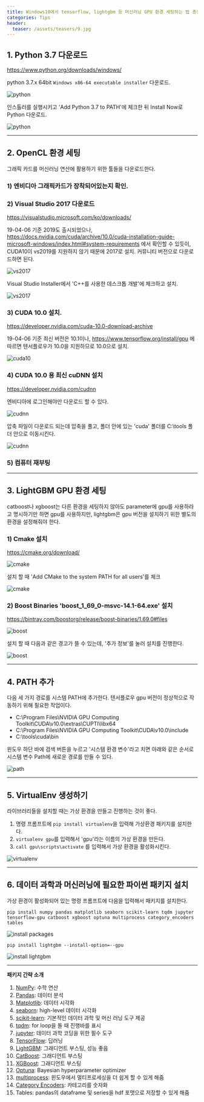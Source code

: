 ```yaml
---
title: Windows10에서 tensorflow, lightgbm 등 머신러닝 GPU 환경 세팅하는 법 총정리
categories: Tips
header:
  teaser: /assets/teasers/9.jpg
---
```


## 1. Python 3.7 다운로드

https://www.python.org/downloads/windows/

python 3.7.x 64bit `Windows x86-64 executable installer` 다운로드.

![python](https://lh3.googleusercontent.com/KUTlPGtO9AoZilWURVTfmHPIw_PtAEFpOP7zaxgTyMktl5Lg8_AaqNbDpIMNwtl4Tb63TQl8gbq3oWNgv3cpUa1wz7jed16DlZ0jbdenCjpus1GwI021hDNmhv5vGxuHgtjzkjZELw=w2400)

인스톨러를 실행시키고 'Add Python 3.7 to PATH'에 체크한 뒤 Install Now로 Python 다운로드.

![python](https://lh3.googleusercontent.com/SFyU01mn_Kxle2bOReEzd6rTQsQ5o_IV-uxPO387CaXbRBvXDoiYKHUTvL8rRHUJp6m2Qv0JVfqjloUYaWPlcaDJuGgryw6YQMR02AfXXVOvQdLLmSFLdJUzs5SzzrP6w7aO-LQC1A=w2400)

---

## 2. OpenCL 환경 세팅

그래픽 카드를 머신러닝 연산에 활용하기 위한 툴들을 다운로드한다.


### 1) 엔비디아 그래픽카드가 장착되어있는지 확인.


### 2) Visual Studio 2017 다운로드

https://visualstudio.microsoft.com/ko/downloads/

19-04-06 기준 2019도 출시되었으나, https://docs.nvidia.com/cuda/archive/10.0/cuda-installation-guide-microsoft-windows/index.html#system-requirements 에서 확인할 수 있듯이, CUDA10이 vs2019를 지원하지 않기 때문에 2017로 설치. 커뮤니티 버전으로 다운로드하면 된다.

![vs2017](https://lh3.googleusercontent.com/23B5OzQHtGxIkq8boQU0loZ3iNlJ_fUqxT9Jf83QuwOv5dXdEX-6dYDDTs-7mzae4_xCISnwlW1ZHSuW2G1HeOmaGxV28kEaIyyXjJn6qeFxogMqmG9SRg_DcK2TX4o1vITLTfw59Q=w2400)

Visual Studio Installer에서 'C++를 사용한 데스크톱 개발'에 체크하고 설치.

![vs2017](https://lh3.googleusercontent.com/Cvv6cuUyIEZiUD3vWH5jQPIt-Lcv_Q3K5JwqwPj0zATTWhjV1Ns8gWCce3HKJgqY1QAGNMm-om_sM1NgcTuAtFP3pwm_5qzxex9wGD4B-OW3qa7XMEZ0fSewM3v6RP3Gjqmk_s7gVA=w2400)


### 3) CUDA 10.0 설치.

https://developer.nvidia.com/cuda-10.0-download-archive

19-04-06 기준 최신 버전은 10.1이나, https://www.tensorflow.org/install/gpu 에 따르면 텐서플로우가 10.0을 지원하므로 10.0으로 설치.

![cuda10](https://lh3.googleusercontent.com/m7gYoAMQOlFkcxyElbx6jUPKhgHL5ohmDeSKRWYto2kCWYRPkjG7PLUEEy_lq6v6RuykwML13GGngGTSdey3blSJt1UXbsqZqUmd2GuTjkQwdnHK8zsPZe-eSWz3-4YozFWB2enVhA=w2400)


### 4) CUDA 10.0 용 최신 cuDNN 설치

https://developer.nvidia.com/cudnn

엔비디아에 로그인해야만 다운로드 할 수 있다.

![cudnn](https://lh3.googleusercontent.com/guwcyNB9ikkh42CvPNx8mMBKIPAVBk95et4Lpv1JJEoEy9gaYQ4UoHtesRxGowmL2WSQxc444yobx8a8Y4On15AkWqIU79YsNQxvNUfbd0_7HwY3dIO3LhQngKos0kAcWAlFp1LZEw=w2400)

압축 파일이 다운로드 되는데 압축을 풀고, 폴더 안에 있는 'cuda' 폴더를 C:\tools 폴더 안으로 이동시킨다.

![cudnn](https://lh3.googleusercontent.com/AKJw4ND4oBNB_5RJn3e2LKdHJaGuzq2rW4eYLgifrSsLcosArbX9dnt5o6hRAlO9mVrkBYQH5RFEqwjf3HELsAhDN41KZ9SRARTRtOMvErN27ZlcOTxgXVUMuR0ZrzLuPb4-7MxQUg=w2400)


### 5) 컴퓨터 재부팅

---

## 3. LightGBM GPU 환경 세팅

catboost나 xgboost는 다른 환경을 세팅하지 않아도 parameter에 gpu를 사용하라고 명시하기만 하면 gpu를 사용하지만, lightgbm은 gpu 버전을 설치하기 위한 별도의 환경을 설정해줘야 한다.


### 1) Cmake 설치

https://cmake.org/download/

![cmake](https://lh3.googleusercontent.com/oW08lMO30qUQraT7h4YPi4O_6IpMqO4j-WlD03B0wuvQSmgpuFCyzchRT4MNhYM0mzJMH6tg1LecOlhnqiFKPxwhSeFAhY4NAkIWntEaLGviyXu6C_ElgRwUNhpG8ZPEn_-9IgwBEg=w2400)

설치 할 때 'Add CMake to the system PATH for all users'를 체크

![cmake](https://lh3.googleusercontent.com/sVLW2s2x2B1yXA4eW8qrhhXxMfPBufiPyBvtrW1b2vn7VgYzeeIDsuWUJS2A-LjmqbuFncnOlEBNV9QCojqVcA7cA1nK9Ig8hs0vIZsiZDvyUZVzkVkjg5pSyFGbsCv3YTqwibm6FQ=w2400)


### 2) Boost Binaries 'boost_1_69_0-msvc-14.1-64.exe' 설치

https://bintray.com/boostorg/release/boost-binaries/1.69.0#files

![boost](https://lh3.googleusercontent.com/0f8IBKDz3z1C2dZXH945EHoNG5hdtZa7N4YQzFCLQWm-ikJuNPbB026bbfkazF9a1yzEyH5uOWubO-7zdSaiSAWWcDcH-LhlKD75UkIrJLp0K9Xm6tnRLXf-rqV8HCu-dvWNSl37sQ=w2400)

설치 할 때 다음과 같은 경고가 뜰 수 있는데, '추가 정보'를 눌러 설치를 진행한다.

![boost](https://lh3.googleusercontent.com/CtbWcOnVk-ZbkU8l4qLbsmrPErqDAz6Julj59IRQfPUcCUrEsWRiYRCIlWWJ2GQ5SmLBolHnD1fmbgBZqE0ZyOF1wqO4LPN67SunOGsQPsP7YsI3R6FWPA_joRWDoUhoV9MEpXgUsA=w2400)

---

## 4. PATH 추가

다음 세 가지 경로를 시스템 PATH에 추가한다. 텐서플로우 gpu 버전이 정상적으로 작동하기 위해 필요한 작업이다.

* C:\Program Files\NVIDIA GPU Computing Toolkit\CUDA\v10.0\extras\CUPTI\libx64
* C:\Program Files\NVIDIA GPU Computing Toolkit\CUDA\v10.0\include
* C:\tools\cuda\bin

윈도우 하단 바에 검색 버튼을 누르고 '시스템 환경 변수'라고 치면 아래와 같은 순서로 시스템 변수 Path에 새로운 경로를 만들 수 있다.

![path](https://lh3.googleusercontent.com/A2WSaY5uxSuTlNBwqZzo0ctp8Zgfe9-urKIAfzIPO-HTUsZ4lkcErmDe1G6vr7yBiVn43Ny0QmnZMb8KGGfjHFSEz5gztPZDu-69X6bJRlqWVAWCgCYFwnasziANkHjLdI8X0njinw=w2400)

---

## 5. VirtualEnv 생성하기

라이브러리들을 설치할 때는 가상 환경을 만들고 진행하는 것이 좋다.

1. 명령 프롬프트에 `pip install virtualenv`을 입력해 가상환경 패키지를 설치한다.
2. `virtualenv gpu`를 입력해서 'gpu'라는 이름의 가상 환경을 만든다.
3. `call gpu\scripts\activate` 를 입력해서 가상 환경을 활성화시킨다.

![virtualenv](https://lh3.googleusercontent.com/9DtqgzR9x3gzV_95xRvy4ZikqkcYOWBYKE6ajX4Kr4FLDP9n2YHT74D87zGt6hgyobxWg7rhbCf5Qt6uGKCDgoUzpNPiIFyaDG8sdvWN7tlKJOvTLV-O33lekf67w_UNZ0yyCqrivg=w2400)

---

## 6. 데이터 과학과 머신러닝에 필요한 파이썬 패키지 설치

가상 환경이 활성화되어 있는 명령 프롬프트에 다음을 입력해서 패키지를 설치한다.

`pip install numpy pandas matplotlib seaborn scikit-learn tqdm jupyter tensorflow-gpu catboost xgboost optuna multiprocess category_encoders tables`

![install packages](https://lh3.googleusercontent.com/P0fifwPjOVXSR_slpWh93XwV1GHV6CAicCa6yp_BO9hYnSZYv4iKeKykQLFNhNBrtRk3a8yOPIFt56l9wz3AqmWaKhjUK5n26UYSiQJG6UsvT15ErxllmzHGdBX1JEzDBpuI5DlFUQ=w2400)

`pip install lightgbm --install-option=--gpu`

![install lightgbm](https://lh3.googleusercontent.com/bDPVCCh8nIrOKsjMJM9YYZRSdWqzlCW_dOEvGknaLkaUQRA8XSJ_W59uWxhA4AY8oUwggfmMYTy9YKbDjaHtLdh9ulmQsMG-uE6TYVkuAYwpXLe-UgOdwNqsj2aflZa_gzai1liQTg=w2400)

---

**패키지 간략 소개**
1. [NumPy](http://www.numpy.org/): 수학 연산
2. [Pandas](https://pandas.pydata.org/): 데이터 분석
3. [Matplotlib](https://matplotlib.org/): 데이터 시각화
4. [seaborn](https://seaborn.pydata.org/): high-level 데이터 시각화
5. [scikit-learn](https://scikit-learn.org/): 기본적인 데이터 과학 및 머신 러닝 도구 제공
6. [tqdm](https://github.com/tqdm/tqdm): for loop을 돌 때 진행바를 표시
7. [jupyter](https://jupyter.org/): 데이터 과학 코딩을 위한 필수 도구
8. [TensorFlow](https://www.tensorflow.org/): 딥러닝
9. [LightGBM](https://lightgbm.readthedocs.io/en/latest/): 그래디언트 부스팅, 성능 좋음
10. [CatBoost](https://tech.yandex.com/catboost/): 그래디언트 부스팅
11. [XGBoost](https://xgboost.readthedocs.io/en/latest/index.html): 그래디언트 부스팅
12. [Optuna](https://optuna.org/): Bayesian hyperparameter optimizer
13. [multiprocess](https://github.com/uqfoundation/multiprocess): 윈도우에서 멀티프로세싱을 더 쉽게 할 수 있게 해줌
14. [Category Encoders](http://contrib.scikit-learn.org/categorical-encoding): 카테고리를 숫자화
15. Tables: pandas의 dataframe 및 series을 hdf 포맷으로 저장할 수 있게 해줌
